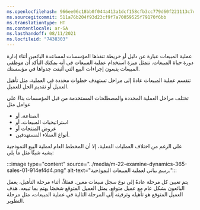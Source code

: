 ```yaml
---
ms.openlocfilehash: 966ee06c18bb0f044a413a1dcf158cfb3cc779d60f221113c7d56bd20be36db7
ms.sourcegitcommit: 511a76b204f93d23cf9f7a70059525f79170f6bb
ms.translationtype: HT
ms.contentlocale: ar-SA
ms.lasthandoff: 08/11/2021
ms.locfileid: "7438303"
---
```

عملية المبيعات عبارة عن دليل أو خريطة تنفذها المؤسسات لمساعدة البائعين أثناء إدارة دورة حياة المبيعات. تتمثل ميزة استخدام عملية المبيعات في أنه يمكنك التأكد أن موظفي المبيعات يتبعون إجراءات البيع التي أثبتت جدواها في مؤسستك.

تنقسم عملية المبيعات عادةً إلى مراحل تستهدف خطوات محددة في العملية، مثل تأهيل العميل أو تقديم الحل للعميل.

تختلف مراحل العملية المحددة والمصطلحات المستخدمة من قبل المؤسسات بناءً على عوامل مثل

 -  الصناعة، أو
 -  استراتيجيات المبيعات، أو
 -  عروض المنتجات أو
 -  أنواع العملاء المستهدفين.

على الرغم من اختلاف العمليات الفعلية، إلا أن المخطط العام لعملية البيع النموذجية يشبه شيئًا مثل ما يلي:

:::image type="content" source="../media/m-22-examine-dynamics-365-sales-01-914ef4d4.png" alt-text="رسم بياني لعملية المبيعات النموذجية.":::


يتم تعيين كل مرحلة عادةً إلى نوع سجل مبيعات معين. فمثلاً، أثناء مرحلة التأهيل، يعمل البائعون بشكل عام مع عميل متوقع. يمثل العميل المتوقع شخصًا يهتم بما تبيعه. هدف العميل المتوقع هو تأهيله وترقيته إلى المرحلة التالية في عملية المبيعات، مثل مرحلة التطوير.
